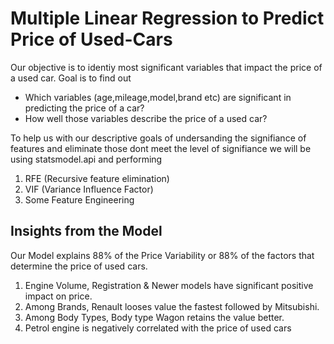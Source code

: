 # Multiple Linear Regression to Predict Price of Used-Cars

Our objective is to identiy most significant variables that impact the price of a used car. Goal is to find out

- Which variables (age,mileage,model,brand etc) are significant in predicting the price of a car?
- How well those variables describe the price of a used car?

To help us with our descriptive goals of undersanding the signifiance of features and eliminate those dont meet the level of signifiance we will be using statsmodel.api and performing

1. RFE (Recursive feature elimination)
2. VIF (Variance Influence Factor)
3. Some Feature Engineering

## Insights from the Model 

Our Model explains 88% of the Price Variability or 88% of the factors that determine the price of used cars. 
1. Engine Volume, Registration & Newer models have significant positive impact on price. 
2. Among Brands, Renault looses value the fastest followed by Mitsubishi. 
3. Among Body Types, Body type Wagon retains the value better. 
4. Petrol engine is negatively correlated with the price of used cars
